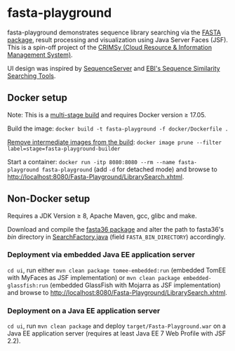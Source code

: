 # fasta-playground

fasta-playground demonstrates sequence library searching via the [FASTA package](https://fasta.bioch.virginia.edu/fasta_www2/fasta_intro.shtml), result processing and visualization using Java Server Faces (JSF). This is a spin-off project of the [CRIMSy (Cloud Resource & Information Management System)](https://github.com/ipb-halle/CRIMSy).

UI design was inspired by [SequenceServer](https://sequenceserver.com) and [EBI's Sequence Similarity Searching Tools](https://www.ebi.ac.uk/Tools/sss/).

## Docker setup

Note: This is a [multi-stage build](https://docs.docker.com/develop/develop-images/multistage-build/) and requires Docker version ≥ 17.05.

Build the image: `docker build -t fasta-playground -f docker/Dockerfile .`

[Remove intermediate images from the build](https://stackoverflow.com/questions/50126741/how-to-remove-intermediate-images-from-a-build-after-the-build): `docker image prune --filter label=stage=fasta-playground-builder`

Start a container: `docker run -itp 8080:8080 --rm --name fasta-playground fasta-playground` (add `-d` for detached mode) and browse to [http://localhost:8080/Fasta-Playground/LibrarySearch.xhtml](http://localhost:8080/Fasta-Playground/LibrarySearch.xhtml).

## Non-Docker setup

Requires a JDK Version ≥ 8, Apache Maven, gcc, glibc and make.

Download and compile the [fasta36 package](https://github.com/wrpearson/fasta36) and alter the path to fasta36's *bin* directory in [SearchFactory.java](https://github.com/ipb-halle/fasta-playground/blob/main/ui/src/main/java/de/ipb_halle/fasta_playground/search/SearchFactory.java) (field `FASTA_BIN_DIRECTORY`) accordingly.

### Deployment via embedded Java EE application server

`cd ui`, run either `mvn clean package tomee-embedded:run` (embedded TomEE with MyFaces as JSF implementation) or `mvn clean package embedded-glassfish:run` (embedded GlassFish with Mojarra as JSF implementation) and browse to [http://localhost:8080/Fasta-Playground/LibrarySearch.xhtml](http://localhost:8080/Fasta-Playground/LibrarySearch.xhtml).

### Deployment on a Java EE application server

`cd ui`, run `mvn clean package` and deploy `target/Fasta-Playground.war` on a Java EE application server (requires at least Java EE 7 Web Profile with JSF 2.2).